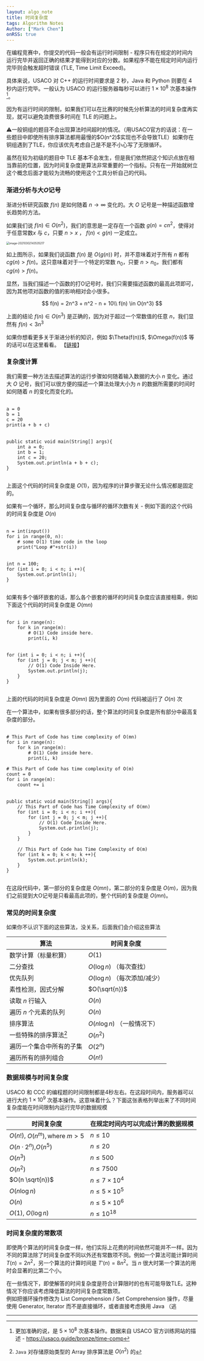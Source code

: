 ```yaml
---
layout: algo_note
title: 时间复杂度
tags: Algorithm Notes
Author: ["Mark Chen"]
onRSS: true
---
```


在编程竞赛中，你提交的代码一般会有运行时间限制 - 程序只有在规定的时间内运行完毕并返回正确的结果才能得到对应的分数。如果程序不能在规定时间内运行完毕则会触发超时错误 (TLE, Time Limit Exceed)。

具体来说，USACO 对 C++ 的运行时间要求是 2 秒，Java 和 Python 则要在 4 秒内运行完毕。一般认为 USACO 的运行服务器每秒可以进行 $1\times 10^{8}$ 次基本操作[^1]。

因为有运行时间的限制，如果我们可以在比赛的时候先分析算法的时间复杂度再实现，就可以避免浪费很多时间在 TLE 的问题上。

<div class="notification">
<p>⚠一般铜组的题目不会出现算法时间超时的情况。（用USACO官方的话说：在一些题目中即使所有排序算法都用最慢的$O(n^2)$实现也不会导致TLE）如果你在铜组遇到了TLE，你应该优先考虑自己是不是不小心写了无限循环。</p>
<p>虽然在较为初级的题目中 TLE 基本不会发生，但是我们依然把这个知识点放在相当靠前的位置，因为时间复杂度是算法非常重要的一个指标。只有在一开始就树立这个概念后面才能较为流畅的使用这个工具分析自己的代码。</p>
</div>




### 渐进分析与大$O$记号

渐进分析研究函数 $f(n)$ 是如何随着 $n \rightarrow \infty$ 变化的。大 $O$ 记号是一种描述函数增长趋势的方法。

如果我们说 $f(n)\in O(n^2)$，我们的意思是一定存在一个函数 $g(n) = cn^2$，使得对于任意常数$x$ 与 $c$，只要 $n\gt x$ ， $f(n) < g(n)$ 一定成立。

<img src="https://gitee.com/MarkYutianChen/mark-markdown-imagebed/raw/master/image-20210302143535217.png" alt="image-20210302143535217" style="zoom:50%; margin:10px auto 10px auto; display:block;" />

如上图所示，如果我们说函数 $f(n)$ 是 $O(g(n))$ 时，并不意味着对于所有 $n$ 都有 $cg(n) > f(n)$。这只意味着对于一个特定的常数 $n_0$，只要 $n > n_0$，我们都有 $cg(n) > f(n)$。

显然，当我们描述一个函数的打O记号时，我们只需要描述函数的最高此项即可，因为其他项对函数的值的影响相对会小很多。

$$
f(n) = 2n^3 + n^2 - n + 10\\
f(n) \in O(n^3)
$$

上面的结论 $f(n) \in O(n^3)$ 是正确的，因为对于超过一个常数值的任意 $n$，我们显然有 $f(n) < 3n^3$

<div class="info">
如果你想看更多关于渐进分析的知识，例如 $\Theta(f(n))$, $\Omega(f(n))$ 等的话可以在这里看看。 【<a href="https://markyutianchen.gitee.io/react-app-test/#/posts/TimeComplexityIntro">链接</a>】
</div>


### 复杂度计算

我们需要一种方法去描述算法的运行步骤如何随着输入数据的大小 $n$ 变化。通过大 $O$ 记号，我们可以很方便的描述一个算法处理大小为 $n$ 的数据所需要的时间时如何随着 $n$ 的变化而变化的。

<pre>
    <code class="python">
a = 0
b = 1
c = 20
print(a + b + c)
    </code>
    <code class="java">
public static void main(String[] args){
    int a = 0;
    int b = 1;
    int c = 20;
    System.out.println(a + b + c);
}
    </code>
</pre>

上面这个代码的时间复杂度是 $O(1)$，因为程序的计算步骤无论什么情况都是固定的。

如果有一个循环，那么时间复杂度与循环的循环次数有关 - 例如下面的这个代码的时间复杂度是 $O(n)$

<pre>
    <code class="python">
n = int(input())
for i in range(0, n):
    # some O(1) time code in the loop
    print("Loop #"+str(i))
    </code>
    <code class="java">
int n = 100;
for (int i = 0; i < n; i ++){
    System.out.println(i);
}
    </code>
</pre>

如果有多个循环嵌套的话，那么各个嵌套的循环的时间复杂度应该直接相乘，例如下面这个代码的时间复杂度是 $O(mn)$

<pre>
    <code class="python">
for i in range(n):
    for k in range(m):
        # O(1) Code inside here.
        print(i, k)
    </code>
    <code class="java">
for (int i = 0; i < n; i ++){
    for (int j = 0; j < m; j ++){
        // O(1) Code Inside Here.
        System.out.println(j);
    }
}
    </code>
</pre>

上面的代码的时间复杂度是 $O(mn)$ 因为里面的 $O(m)$ 代码被运行了 $O(n)$ 次

在一个算法中，如果有很多部分的话，整个算法的时间复杂度是所有部分中最高复杂度的部分。

<pre>
    <code class="python">
# This Part of Code has time complexity of O(mn)
for i in range(n):
    for k in range(m):
        # O(1) Code inside here.
        print(i, k)

# This Part of Code has time complexity of O(m)
count = 0
for i in range(m):
    count += i
    </code>
    <code class="java">
public static void main(String[] args){
    // This Part of Code has Time Complexity of O(mn)
    for (int i = 0; i < n; i ++){
        for (int j = 0; j < m; j ++){
            // O(1) Code Inside Here.
            System.out.println(j);
        }
    }

    // This Part of Code has Time Complexity of O(m)
    for (int k = 0; k < m; k ++){
        System.out.println(k);
    }
}
    </code>
</pre>

在这段代码中，第一部分的复杂度是 $O(mn)$，第二部分的复杂度是 $O(m)$，因为我们之前提到大O记号是只看最高此项的，整个代码的复杂度是 $O(mn)$。

### 常见的时间复杂度

<div class="notification">
    如果你不认识下面的这些算法，没关系，后面我们会介绍这些算法
</div>

| 算法                     | 时间复杂度                     |
| ------------------------ | ------------------------------ |
| 数学计算（标量积算）     | $O(1)$                         |
| 二分查找                 | $O(\log{n})$ （每次查找）      |
| 优先队列                 | $O(\log{n})$ （每次添加/减少） |
| 素性检测，因式分解       | $O(\sqrt{n})$                  |
| 读取 $n$ 行输入          | $O(n)$                         |
| 遍历 $n$ 个元素的队列    | $O(n)$                         |
| 排序算法                 | $O(n\log{n})$ （一般情况下）   |
| 一些特殊的排序算法[^2]   | $O(n^2)$                       |
| 遍历一个集合中所有的子集 | $O(2^n)$                       |
| 遍历所有的排列组合       | $O(n!)$                        |

### 数据规模与时间复杂度

USACO 和 CCC 的编程题的时间限制都是4秒左右。在这段时间内，服务器可以进行大约 $1\times 10^9$ 次基本操作。这意味着什么？下面这张表格列举出来了不同时间复杂度能在时间限制内运行完毕的数据规模

| 时间复杂度                            | 在规定时间内可以完成计算的数据规模             |
| ------------------------------------- | -------------------- |
| $O(n!)$, $O(n^m), \text{where }m > 5$ | $n\leq 10$           |
| $O(n\cdot 2^n)$,$O(n^5)$              | $n\leq 20$           |
| $O(n^3)$                              | $n\leq 500$          |
| $O(n^2)$                              | $n\leq 7500$         |
| $O(n \sqrt{n})$                       | $n\leq 7\times 10^4$ |
| $O(n\log{n})$                         | $n\leq 5\times 10^5$ |
| $O(n)$                                | $n\leq 5\times 10^6$ |
| $O(1)$, $O(\log{n})$                  | $n\leq 10^{18}$      |

### 时间复杂度的常数项

即使两个算法的时间复杂度一样，他们实际上花费的时间依然可能并不一样。因为不同的算法除了时间复杂度不同以外还有常数项不同。例如一个算法可能计算时间 $T(n) = 2n^2$，另一个算法的计算时间是 $T'(n) = 8n^2$。当 $n$ 很大时第一个算法的用时会显著的比第二个小。

<div class="error">
    在一些情况下，即使解答的时间复杂度是符合计算限时的也有可能导致TLE。这种情况下你应该考虑降低算法的时间复杂度常数项。
    <div class="python">
        例如把循环操作修改为 List Comprehension / Set Comprehension 操作，尽量使用 Generator, Iterator 而不是直接循环，或者直接考虑换用 Java （逃
    </div>
</div>

---

[^1]: 更加准确的说，是 $5\times 10^8$ 次基本操作。数据来自 USACO 官方训练网站的描述 - https://usaco.guide/bronze/time-comp
[^2]: `Java` 对存储原始类型的 Array 排序算法是 $O(n^2)$ 的